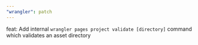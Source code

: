 ```yaml
---
"wrangler": patch
---
```


feat: Add internal `wrangler pages project validate [directory]` command which validates an asset directory

